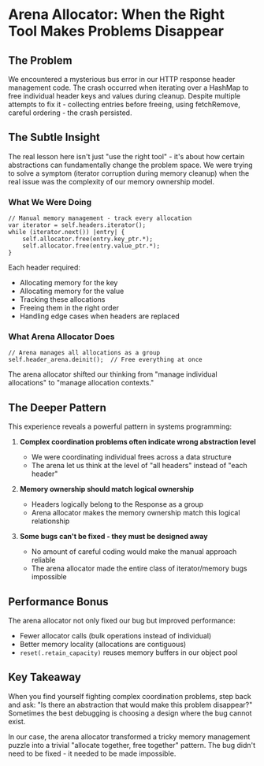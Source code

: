 # Arena Allocator: When the Right Tool Makes Problems Disappear

## The Problem

We encountered a mysterious bus error in our HTTP response header management code. The crash occurred when iterating over a HashMap to free individual header keys and values during cleanup. Despite multiple attempts to fix it - collecting entries before freeing, using fetchRemove, careful ordering - the crash persisted.

## The Subtle Insight

The real lesson here isn't just "use the right tool" - it's about how certain abstractions can fundamentally change the problem space. We were trying to solve a symptom (iterator corruption during memory cleanup) when the real issue was the complexity of our memory ownership model.

### What We Were Doing

```zig
// Manual memory management - track every allocation
var iterator = self.headers.iterator();
while (iterator.next()) |entry| {
    self.allocator.free(entry.key_ptr.*);
    self.allocator.free(entry.value_ptr.*);
}
```

Each header required:
- Allocating memory for the key
- Allocating memory for the value  
- Tracking these allocations
- Freeing them in the right order
- Handling edge cases when headers are replaced

### What Arena Allocator Does

```zig
// Arena manages all allocations as a group
self.header_arena.deinit();  // Free everything at once
```

The arena allocator shifted our thinking from "manage individual allocations" to "manage allocation contexts."

## The Deeper Pattern

This experience reveals a powerful pattern in systems programming:

1. **Complex coordination problems often indicate wrong abstraction level**
   - We were coordinating individual frees across a data structure
   - The arena let us think at the level of "all headers" instead of "each header"

2. **Memory ownership should match logical ownership**
   - Headers logically belong to the Response as a group
   - Arena allocator makes the memory ownership match this logical relationship

3. **Some bugs can't be fixed - they must be designed away**
   - No amount of careful coding would make the manual approach reliable
   - The arena allocator made the entire class of iterator/memory bugs impossible

## Performance Bonus

The arena allocator not only fixed our bug but improved performance:
- Fewer allocator calls (bulk operations instead of individual)
- Better memory locality (allocations are contiguous)
- `reset(.retain_capacity)` reuses memory buffers in our object pool

## Key Takeaway

When you find yourself fighting complex coordination problems, step back and ask: "Is there an abstraction that would make this problem disappear?" Sometimes the best debugging is choosing a design where the bug cannot exist.

In our case, the arena allocator transformed a tricky memory management puzzle into a trivial "allocate together, free together" pattern. The bug didn't need to be fixed - it needed to be made impossible.